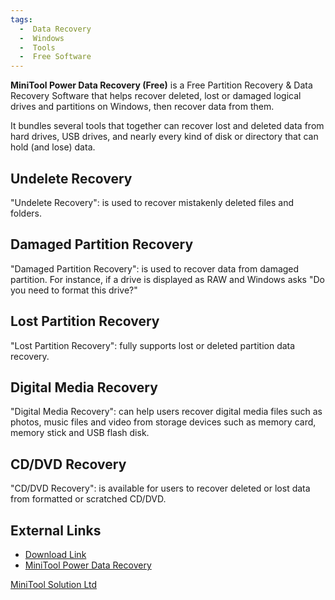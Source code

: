 ```yaml
---
tags:
  -  Data Recovery
  -  Windows
  -  Tools
  -  Free Software 
---
```

**MiniTool Power Data Recovery (Free)** is a Free Partition Recovery &
Data Recovery Software that helps recover deleted, lost or damaged
logical drives and partitions on Windows, then recover data from them.

It bundles several tools that together can recover lost and deleted data
from hard drives, USB drives, and nearly every kind of disk or directory
that can hold (and lose) data.

## Undelete Recovery

"Undelete Recovery": is used to recover mistakenly deleted files and
folders.

## Damaged Partition Recovery

"Damaged Partition Recovery": is used to recover data from damaged
partition. For instance, if a drive is displayed as RAW and Windows asks
"Do you need to format this drive?"

## Lost Partition Recovery

"Lost Partition Recovery": fully supports lost or deleted partition data
recovery.

## Digital Media Recovery

"Digital Media Recovery": can help users recover digital media files
such as photos, music files and video from storage devices such as
memory card, memory stick and USB flash disk.

## CD/DVD Recovery

"CD/DVD Recovery": is available for users to recover deleted or lost
data from formatted or scratched CD/DVD.

## External Links

- [Download
  Link](http://download.cnet.com/MiniTool-Power-Data-Recovery-Free-Edition/3000-2094_4-10561431.html?part=dl-&subj=dl&tag=button)
- [MiniTool Power Data
  Recovery](http://www.minitool-partitionrecovery.com/minitool-power-data-recovery.html)

[MiniTool Solution Ltd](minitool_solution_ltd.md)

